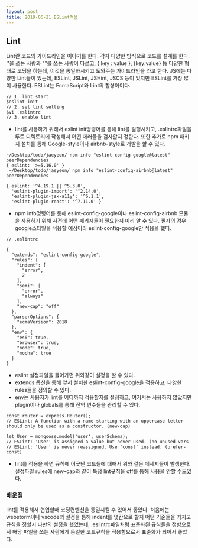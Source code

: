 ```yaml
---
layout: post
title: 2019-06-21 ESLint적용
---
```


## Lint

Lint란 코드의 가이드라인을 이야기를 한다. 각자 다양한 방식으로 코드를 설계를 한다. ''을 쓰는 사람과 ""를 쓰는 사람이 다르고, { key : value }, {key:value} 등 다양한 형태로 코딩을 하는데, 이것을 통일화시키고 도와주는 가이드라인을 라고 한다.
JS에는 다양한 Lint들이 있는데, ESLint, JSLint, JSHint, JSCS 등이 있지만 ESLint를 가장 많이 사용한다.
ESLint는 EcmaScript와 Lint의 합성어이다.

```
// 1. lint start
$eslint init
// 2. set lint setting
$vi .eslintrc
// 3. enable lint
```

- lint를 사용하기 위해서 eslint init명령어를 통해 lint를 실행시키고, .eslintrc파일을 루트 디렉토리에 작성해서 어떤 에러들을 검사할지 정한다. 또한 추가로 npm 패키지 설치를 통해 Google-style이나 airbnb-style로 개발을 할 수 있다.

```
~/Desktop/todo/jaeyeon/ npm info "eslint-config-google@latest" peerDependencies
{ eslint: '>=5.16.0' }
 ~/Desktop/todo/jaeyeon/ npm info "eslint-config-airbnb@latest" peerDependencies

{ eslint: '^4.19.1 || ^5.3.0',
  'eslint-plugin-import': '^2.14.0',
  'eslint-plugin-jsx-a11y': '^6.1.1',
  'eslint-plugin-react': '^7.11.0' }

```
- npm info명령어를 통해 eslint-config-google이나 eslint-config-airbnb 모듈을 사용하기 위해 사전에 어떤 패키지들이 필요한지 미리 알 수 있다. 필자의 경우 google스타일을 적용할 예정이라 eslint-config-google만 적용을 했다.

```
// .eslintrc

{
  "extends": "eslint-config-google",
  "rules": {
    "indent": [
      "error",
      2
    ],
    "semi": [
      "error",
      "always"
    ],
    "new-cap": "off"
  },
  "parserOptions": {
    "ecmaVersion": 2018
  },
  "env": {
    "es6": true,
    "browser": true,
    "node": true,
    "mocha": true
  }
}
```

- eslint 설정파일을 들어가면 위와같이 설정을 할 수 있다.
- extends 옵션을 통해 앞서 설치한 eslint-config-google을 적용하고, 다양한 rules들을 정의할 수 있다.
- env는 사용자가 lint를 어디까지 적용할지를 설정하고, 여기서는 사용하지 않았지만 plugin이나 globals를 통해 전역 변수들을 관리할 수 있다.

```
const router = express.Router();
// ESLint: A function with a name starting with an uppercase letter should only be used as a constructor. (new-cap)

let User = mongoose.model('user', userSchema);
// ESLint: 'User' is assigned a value but never used. (no-unused-vars
// ESLint: 'User' is never reassigned. Use 'const' instead. (prefer-const)
```
- lint를 적용을 하면 규칙에 어긋난 코드들에 대해서 위와 같은 메세지들이 발생한다. 설정파일 rules에 new-cap와 같이 특정 lint규칙을 off를 통해 사용을 안할 수도있다.


### 배운점

lint를 적용해서 협업할때 코딩컨벤션을 통일시킬 수 있어서 좋았다. 처음에는 webstorm이나 vscode의 설정을 통해 indent를 몇칸으로 할지 어떤 기준들을 가지고 규칙을 정할지 나만의 설정을 했었는데, .eslintrc파일처럼 표준화된 규칙들을 정함으로서 해당 파일을 쓰는 사람에게 동일한 코드규칙을 적용함으로서 표준화가 되어서 좋았다.
